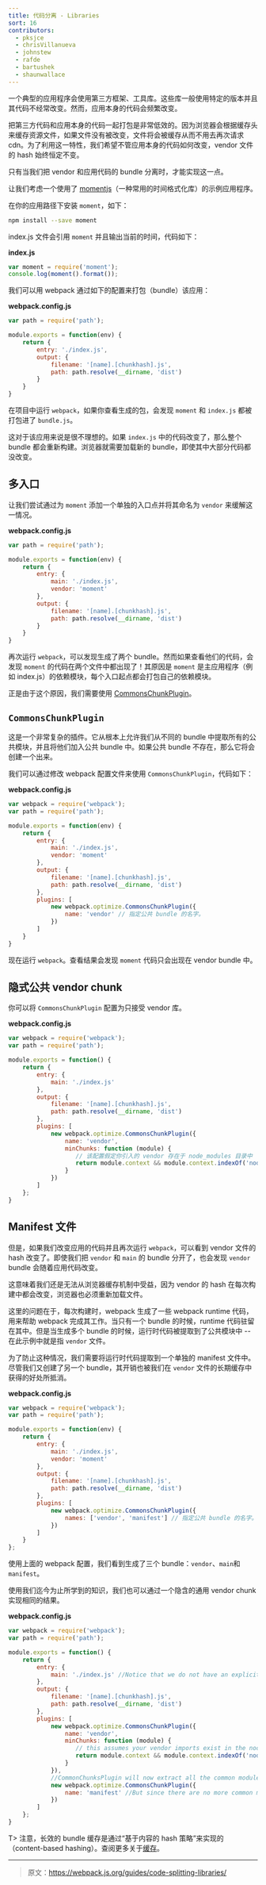 ```yaml
---
title: 代码分离 - Libraries
sort: 16
contributors:
  - pksjce
  - chrisVillanueva
  - johnstew
  - rafde
  - bartushek
  - shaunwallace
---
```


一个典型的应用程序会使用第三方框架、工具库。这些库一般使用特定的版本并且其代码不经常改变。然而，应用本身的代码会频繁改变。

把第三方代码和应用本身的代码一起打包是非常低效的。因为浏览器会根据缓存头来缓存资源文件，如果文件没有被改变，文件将会被缓存从而不用去再次请求 cdn。为了利用这一特性，我们希望不管应用本身的代码如何改变，vendor 文件的 hash 始终恒定不变。

只有当我们把 vendor 和应用代码的 bundle 分离时，才能实现这一点。

让我们考虑一个使用了 [momentjs](https://www.npmjs.com/package/moment)（一种常用的时间格式化库）的示例应用程序。

在你的应用路径下安装 `moment`，如下：

``` bash
npm install --save moment
```

index.js 文件会引用 `moment` 并且输出当前的时间，代码如下：

__index.js__

```javascript
var moment = require('moment');
console.log(moment().format());
```

我们可以用 webpack 通过如下的配置来打包（bundle）该应用：

__webpack.config.js__

```javascript
var path = require('path');

module.exports = function(env) {
    return {
        entry: './index.js',
        output: {
            filename: '[name].[chunkhash].js',
            path: path.resolve(__dirname, 'dist')
        }
    }
}
```

在项目中运行 `webpack`，如果你查看生成的包，会发现 `moment` 和 `index.js` 都被打包进了 `bundle.js`。

这对于该应用来说是很不理想的。如果 `index.js` 中的代码改变了，那么整个 bundle 都会重新构建。浏览器就需要加载新的 bundle，即使其中大部分代码都没改变。


## 多入口

让我们尝试通过为 `moment` 添加一个单独的入口点并将其命名为 `vendor` 来缓解这一情况。

__webpack.config.js__

``` javascript
var path = require('path');

module.exports = function(env) {
    return {
        entry: {
            main: './index.js',
            vendor: 'moment'
        },
        output: {
            filename: '[name].[chunkhash].js',
            path: path.resolve(__dirname, 'dist')
        }
    }
}
```

再次运行 `webpack`，可以发现生成了两个 bundle。然而如果查看他们的代码，会发现 `moment` 的代码在两个文件中都出现了！其原因是 `moment` 是主应用程序（例如 index.js）的依赖模块，每个入口起点都会打包自己的依赖模块。

正是由于这个原因，我们需要使用 [CommonsChunkPlugin](/plugins/commons-chunk-plugin)。


## `CommonsChunkPlugin`

这是一个非常复杂的插件。它从根本上允许我们从不同的 bundle 中提取所有的公共模块，并且将他们加入公共 bundle 中。如果公共 bundle 不存在，那么它将会创建一个出来。

我们可以通过修改 webpack 配置文件来使用 `CommonsChunkPlugin`，代码如下：

__webpack.config.js__

```javascript
var webpack = require('webpack');
var path = require('path');

module.exports = function(env) {
    return {
        entry: {
            main: './index.js',
            vendor: 'moment'
        },
        output: {
            filename: '[name].[chunkhash].js',
            path: path.resolve(__dirname, 'dist')
        },
        plugins: [
            new webpack.optimize.CommonsChunkPlugin({
                name: 'vendor' // 指定公共 bundle 的名字。
            })
        ]
    }
}
```

现在运行 `webpack`。查看结果会发现 `moment` 代码只会出现在 vendor bundle 中。


## 隐式公共 vendor chunk

你可以将 `CommonsChunkPlugin` 配置为只接受 vendor 库。

__webpack.config.js__

```javascript
var webpack = require('webpack');
var path = require('path');

module.exports = function() {
    return {
        entry: {
            main: './index.js'
        },
        output: {
            filename: '[name].[chunkhash].js',
            path: path.resolve(__dirname, 'dist')
        },
        plugins: [
            new webpack.optimize.CommonsChunkPlugin({
                name: 'vendor',
                minChunks: function (module) {
                   // 该配置假定你引入的 vendor 存在于 node_modules 目录中
                   return module.context && module.context.indexOf('node_modules') !== -1;
                }
            })
        ]
    };
}
```


## Manifest 文件

但是，如果我们改变应用的代码并且再次运行 `webpack`，可以看到 vendor 文件的 hash 改变了。即使我们把 `vendor` 和 `main` 的 bundle 分开了，也会发现 `vendor` bundle 会随着应用代码改变。

这意味着我们还是无法从浏览器缓存机制中受益，因为 vendor 的 hash 在每次构建中都会改变，浏览器也必须重新加载文件。

这里的问题在于，每次构建时，webpack 生成了一些 webpack runtime 代码，用来帮助 webpack 完成其工作。当只有一个 bundle 的时候，runtime 代码驻留在其中。但是当生成多个 bundle 的时候，运行时代码被提取到了公共模块中 -- 在此示例中就是指 `vendor` 文件。

为了防止这种情况，我们需要将运行时代码提取到一个单独的 manifest 文件中。尽管我们又创建了另一个 bundle，其开销也被我们在 `vendor` 文件的长期缓存中获得的好处所抵消。

__webpack.config.js__

```javascript
var webpack = require('webpack');
var path = require('path');

module.exports = function(env) {
    return {
        entry: {
            main: './index.js',
            vendor: 'moment'
        },
        output: {
            filename: '[name].[chunkhash].js',
            path: path.resolve(__dirname, 'dist')
        },
        plugins: [
            new webpack.optimize.CommonsChunkPlugin({
                names: ['vendor', 'manifest'] // 指定公共 bundle 的名字。
            })
        ]
    }
};
```

使用上面的 webpack 配置，我们看到生成了三个 bundle：`vendor`、`main`和 `manifest`。

使用我们迄今为止所学到的知识，我们也可以通过一个隐含的通用 vendor chunk 实现相同的结果。

__webpack.config.js__

```javascript
var webpack = require('webpack');
var path = require('path');

module.exports = function() {
    return {
        entry: {
            main: './index.js' //Notice that we do not have an explicit vendor entry here
        },
        output: {
            filename: '[name].[chunkhash].js',
            path: path.resolve(__dirname, 'dist')
        },
        plugins: [
            new webpack.optimize.CommonsChunkPlugin({
                name: 'vendor',
                minChunks: function (module) {
                   // this assumes your vendor imports exist in the node_modules directory
                   return module.context && module.context.indexOf('node_modules') !== -1;
                }
            }),
            //CommonChunksPlugin will now extract all the common modules from vendor and main bundles
            new webpack.optimize.CommonsChunkPlugin({
                name: 'manifest' //But since there are no more common modules between them we end up with just the runtime code included in the manifest file
            })
        ]
    };
}
```

T> 注意，长效的 bundle 缓存是通过“基于内容的 hash 策略”来实现的（content-based hashing）。查阅更多关于[缓存](/guides/caching/)。

***

> 原文：https://webpack.js.org/guides/code-splitting-libraries/
